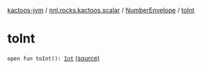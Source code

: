 [kactoos-jvm](../../index.md) / [nnl.rocks.kactoos.scalar](../index.md) / [NumberEnvelope](index.md) / [toInt](.)

# toInt

`open fun toInt(): `[`Int`](https://kotlinlang.org/api/latest/jvm/stdlib/kotlin/-int/index.html) [(source)](https://github.com/neonailol/kactoos/blob/master/kactoos-jvm/src/main/kotlin/nnl/rocks/kactoos/scalar/NumberEnvelope.kt#L29)